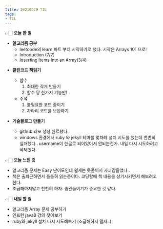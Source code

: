 ```yaml
---
title: 20210629 TIL
tags:
- TIL
---
```


👉🏻 **오늘 한 일**
- **알고리즘 공부**
	- leetcode의 learn 파트 부터 시작하기로 했다. 시작은 Arrays 101 으로!
	- Introduction (7/7)
	- Inserting Items Into an Array(3/4)

* **클린코드 책읽기**
	- 함수
		1. 최대한 작게 만들기
		2. 함수 당 한가지 기능만!
	- 주석
		1. 불필요한 코드 줄이기
		2. 차라리 코드를 보완하기

* **기술블로그 만들기**
	- github 레포 생성 완료했다.
	- windows 환경에서 ruby 와 jekyll 테마를 몇차례 설치 시도를 했는데 번번히 실패했다.. username이 한글로 되어있어서 안되는건가. 내일 다시 시도하려고 삭제했다.

👉🏻 **오늘 느낀 것**
- 알고리즘 문제는 Easy 난이도인데 쉽게는 못풀어서 자괴감들었다..
- 책은 출퇴근하면서 틈틈히 읽는중이다. 코딩할때 책 내용을 상기시키면서 해보려고 한다.
- 조급해하지말고 천천히 하자. 습관들이기가 중요한 것 같다.

👉🏻 **내일 할 일**
- 알고리즘 Array 문제 공부하기
- 인프런 java8 강의 찾아보기
- ruby와 jekyll 설치 다시 시도해보기 (조급해하지 말자..)
